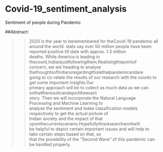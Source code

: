 # Covid-19_sentiment_analysis
Sentiment of people during Pandemic

##Abstract:

>>2020 is the year to beremembered for theCovid-19 pandemic all around the world.
stats say over 50 million people have been reported positive till date with approx. 1.3 million                
deaths. While America is leading in thecount,Indiaisjustfollowingthem.Realisingthepointof                 
concern, we are heading to analyse thethoughtsofIndiansregardingthislethalpandemicandare                
going to co-relate the results of our research with the counts to get some important insights.Our                
primary approach will be to collect as much data as we can sothattheresultcandepicttheexact                   
story. Then we will incorporate the Natural Language Processing and Machine Learning to             
analyse the sentiment and make classification models respectively to get the actual picture of              
Indian society and the impact of that uponthecurrentscenario.Hopefullythisresearchworkwill                
be helpful to depict certain important issues and will help to take certain steps based on that, so                  
that the possibility of the “Second Wave” of this pandemic can be handled properly.   
